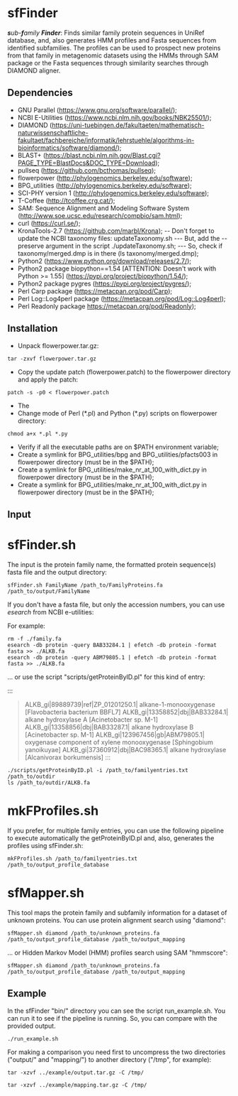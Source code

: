 # sfFinder

***s**ub-**f**amily **Finder***: Finds similar family protein sequences in UniRef database, and, also generates HMM profiles and Fasta sequences from identified subfamilies. The profiles can be used to prospect new proteins from that family in metagenomic datasets using the HMMs through SAM package or the Fasta sequences through similarity searches through DIAMOND aligner.

## Dependencies

- GNU Parallel (https://www.gnu.org/software/parallel/);
- NCBI E-Utilities (https://www.ncbi.nlm.nih.gov/books/NBK25501/);
- DIAMOND (https://uni-tuebingen.de/fakultaeten/mathematisch-naturwissenschaftliche-fakultaet/fachbereiche/informatik/lehrstuehle/algorithms-in-bioinformatics/software/diamond/);
- BLAST+ (https://blast.ncbi.nlm.nih.gov/Blast.cgi?PAGE_TYPE=BlastDocs&DOC_TYPE=Download);
- pullseq (https://github.com/bcthomas/pullseq);
- flowerpower (http://phylogenomics.berkeley.edu/software);
- BPG_utilities (http://phylogenomics.berkeley.edu/software);
- SCI-PHY version 1 (http://phylogenomics.berkeley.edu/software);
- T-Coffee (http://tcoffee.crg.cat/);
- SAM: Sequence Alignment and Modeling Software System (http://www.soe.ucsc.edu/research/compbio/sam.html);
- curl (https://curl.se/);
- KronaTools-2.7  (https://github.com/marbl/Krona);
-- Don't forget to update the NCBI taxonomy files: updateTaxonomy.sh
--- But, add the --preserve argument in the script ./updateTaxonomy.sh;
--- So, check if taxonomy/merged.dmp is in there (ls taxonomy/merged.dmp);
- Python2 (https://www.python.org/download/releases/2.7/);
- Python2 package biopython==1.54 [ATTENTION: Doesn't work with Python >= 1.55] (https://pypi.org/project/biopython/1.54/);
- Python2 package pygres (https://pypi.org/project/pygres/);
- Perl Carp package (https://metacpan.org/pod/Carp);
- Perl Log::Log4perl package (https://metacpan.org/pod/Log::Log4perl);
- Perl Readonly package https://metacpan.org/pod/Readonly);

## Installation

- Unpack flowerpower.tar.gz:
```bash=
tar -zxvf flowerpower.tar.gz
```
- Copy the update patch (flowerpower.patch) to the flowerpower directory and apply the patch:
```bash=
patch -s -p0 < flowerpower.patch
```
- The 
- Change mode of Perl (\*.pl) and Python (\*.py) scripts on flowerpower directory:
```bash=
chmod a+x *.pl *.py
```
- Verify if all the executable paths are on $PATH environment variable;
- Create a symlink for BPG_utilities/bpg and BPG_utilities/pfacts003 in flowerpower directory (must be in the $PATH);
- Create a symlink for BPG_utilities/make_nr_at_100_with_dict.py in flowerpower directory (must be in the $PATH);
- Create a symlink for BPG_utilities/make_nr_at_100_with_dict.py in flowerpower directory (must be in the $PATH);


## Input

# sfFinder.sh

The input is the protein family name, the formatted protein sequence(s) fasta file and the output directory:

```bash=
sfFinder.sh FamilyName /path_to/FamilyProteins.fa /path_to/output/FamilyName
```

If you don't have a fasta file, but only the accession numbers, you can use *esearch* from NCBI e-utilities:

For example:
```bash=
rm -f ./family.fa
esearch -db protein -query BAB33284.1 | efetch -db protein -format fasta >> ./ALKB.fa
esearch -db protein -query ABM79805.1 | efetch -db protein -format fasta >> ./ALKB.fa
```

... or use the script "scripts/getProteinByID.pl" for this kind of entry:

:::
>ALKB_gi|89889739|ref|ZP_01201250.1| alkane-1-monooxygenase [Flavobacteria bacterium BBFL7]
>ALKB_gi|13358852|dbj|BAB33284.1| alkane hydroxylase A [Acinetobacter sp. M-1]
>ALKB_gi|13358856|dbj|BAB33287.1| alkane hydroxylase B [Acinetobacter sp. M-1]
>ALKB_gi|123967456|gb|ABM79805.1| oxygenase component of xylene monooxygenase [Sphingobium yanoikuyae]
>ALKB_gi|37360912|dbj|BAC98365.1| alkane hydroxylase [Alcanivorax borkumensis]
:::

```bash=
./scripts/getProteinByID.pl -i /path_to/familyentries.txt /path_to/outdir
ls /path_to/outdir/ALKB.fa
```

# mkFProfiles.sh

If you prefer, for multiple family entries, you can use the following pipeline to execute automatically the 
getProteinByID.pl and, also, generates the profiles using sfFinder.sh:

```bash=
mkFProfiles.sh /path_to/familyentries.txt /path_to/output_profile_database
```

# sfMapper.sh

This tool maps the protein family and subfamily information for a dataset of unknown proteins.
You can use protein alignment search using "diamond":

```bash=
sfMapper.sh diamond /path_to/unknown_proteins.fa /path_to/output_profile_database /path_to/output_mapping
```
... or Hidden Markov Model (HMM) profiles search using SAM "hmmscore":

```bash=
sfMapper.sh diamond /path_to/unknown_proteins.fa /path_to/output_profile_database /path_to/output_mapping
```

## Example

In the sfFinder "bin/" directory you can see the script run_example.sh. You can run it to see if the
pipeline is running. So, you can compare with the provided output.

```bash=
./run_example.sh
```

For making a comparison you need first to uncompress the two directories ("output/" and "mapping/") to another 
directory ("/tmp", for example):

```bash=
tar -xzvf ../example/output.tar.gz -C /tmp/
```

```bash=
tar -xzvf ../example/mapping.tar.gz -C /tmp/
```

